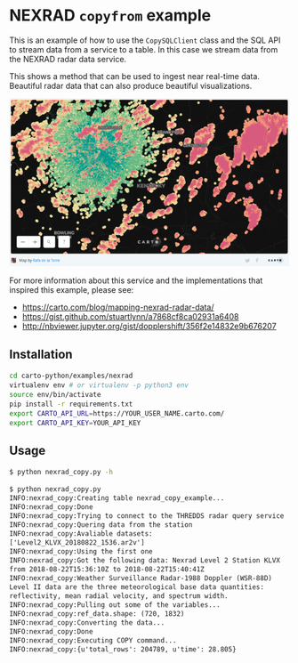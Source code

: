 # NEXRAD `copyfrom` example

This is an example of how to use the `CopySQLClient` class and the SQL
API to stream data from a service to a table. In this case we stream
data from the NEXRAD radar data service.

This shows a method that can be used to ingest near real-time
data. Beautiful radar data that can also produce beautiful
visualizations.

![NEXRAD example](./nexrad_example.png)

For more information about this service and the implementations that
inspired this example, please see:

- https://carto.com/blog/mapping-nexrad-radar-data/
- https://gist.github.com/stuartlynn/a7868cf8ca02931a6408
- http://nbviewer.jupyter.org/gist/dopplershift/356f2e14832e9b676207


## Installation

```sh
cd carto-python/examples/nexrad
virtualenv env # or virtualenv -p python3 env
source env/bin/activate
pip install -r requirements.txt
export CARTO_API_URL=https://YOUR_USER_NAME.carto.com/
export CARTO_API_KEY=YOUR_API_KEY
```

## Usage

```sh
$ python nexrad_copy.py -h
```

```
$ python nexrad_copy.py
INFO:nexrad_copy:Creating table nexrad_copy_example...
INFO:nexrad_copy:Done
INFO:nexrad_copy:Trying to connect to the THREDDS radar query service
INFO:nexrad_copy:Quering data from the station
INFO:nexrad_copy:Avaliable datasets: ['Level2_KLVX_20180822_1536.ar2v']
INFO:nexrad_copy:Using the first one
INFO:nexrad_copy:Got the following data: Nexrad Level 2 Station KLVX from 2018-08-22T15:36:10Z to 2018-08-22T15:40:41Z
INFO:nexrad_copy:Weather Surveillance Radar-1988 Doppler (WSR-88D) Level II data are the three meteorological base data quantities: reflectivity, mean radial velocity, and spectrum width.
INFO:nexrad_copy:Pulling out some of the variables...
INFO:nexrad_copy:ref_data.shape: (720, 1832)
INFO:nexrad_copy:Converting the data...
INFO:nexrad_copy:Done
INFO:nexrad_copy:Executing COPY command...
INFO:nexrad_copy:{u'total_rows': 204789, u'time': 28.805}
```
